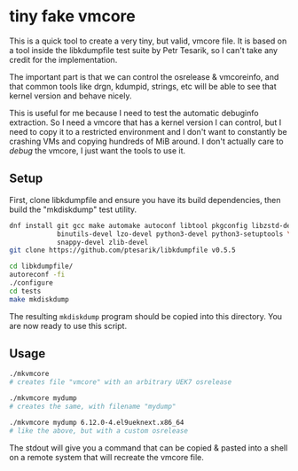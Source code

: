 tiny fake vmcore
================

This is a quick tool to create a very tiny, but valid, vmcore file. It is based
on a tool inside the libkdumpfile test suite by Petr Tesarik, so I can't take
any credit for the implementation.

The important part is that we can control the osrelease & vmcoreinfo, and that
common tools like drgn, kdumpid, strings, etc will be able to see that kernel
version and behave nicely.

This is useful for me because I need to test the automatic debuginfo extraction.
So I need a vmcore that has a kernel version I can control, but I need to copy
it to a restricted environment and I don't want to constantly be crashing VMs
and copying hundreds of MiB around. I don't actually care to *debug* the vmcore,
I just want the tools to use it.

Setup
-----

First, clone libkdumpfile and ensure you have its build dependencies, then build
the "mkdiskdump" test utility.

``` sh
dnf install git gcc make automake autoconf libtool pkgconfig libzstd-devel \
            binutils-devel lzo-devel python3-devel python3-setuptools \
            snappy-devel zlib-devel
git clone https://github.com/ptesarik/libkdumpfile v0.5.5

cd libkdumpfile/
autoreconf -fi
./configure
cd tests
make mkdiskdump
```

The resulting `mkdiskdump` program should be copied into this directory.
You are now ready to use this script.

Usage
-----

``` sh
./mkvmcore
# creates file "vmcore" with an arbitrary UEK7 osrelease

./mkvmcore mydump
# creates the same, with filename "mydump"

./mkvmcore mydump 6.12.0-4.el9ueknext.x86_64
# like the above, but with a custom osrelease
```

The stdout will give you a command that can be copied & pasted into a shell on a
remote system that will recreate the vmcore file.
